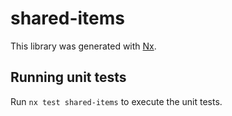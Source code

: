 # shared-items

This library was generated with [Nx](https://nx.dev).

## Running unit tests

Run `nx test shared-items` to execute the unit tests.
